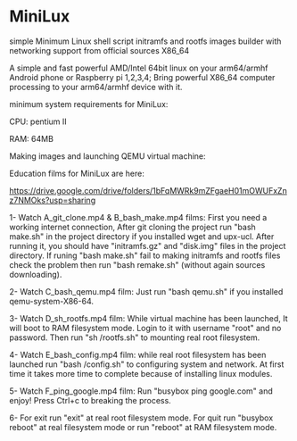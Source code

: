 # MiniLux
simple Minimum Linux shell script initramfs and rootfs images builder with networking support from official sources X86_64

A simple and fast powerful AMD/Intel 64bit linux on your arm64/armhf Android phone or Raspberry pi 1,2,3,4; Bring powerful X86_64 computer processing to your arm64/armhf device with it.

minimum system requirements for MiniLux:

CPU: pentium II

RAM: 64MB

Making images and launching QEMU virtual machine:

Education films for MiniLux are here:

https://drive.google.com/drive/folders/1bFqMWRk9mZFgaeH01mOWUFxZnz7NMOks?usp=sharing

1- Watch A_git_clone.mp4 & B_bash_make.mp4 films: First you need a working internet connection, After git cloning the project run "bash make.sh" in the project directory if you installed wget and upx-ucl. After running it, you should have "initramfs.gz" and "disk.img" files in the project directory. If runing "bash make.sh" fail to making initramfs and rootfs files check the problem then run "bash remake.sh" (without again sources downloading).

2- Watch C_bash_qemu.mp4 film: Just run "bash qemu.sh" if you installed qemu-system-X86-64.

3- Watch D_sh_rootfs.mp4 film: While virtual machine has been launched, It will boot to RAM filesystem mode. Login to it with username "root" and no password. Then run "sh /rootfs.sh" to mounting real root filesystem.

4- Watch E_bash_config.mp4 film: while real root filesystem has been launched run "bash /config.sh" to configuring system and network. At first time it takes more time to complete because of installing linux modules.

5- Watch F_ping_google.mp4 film: Run "busybox ping google.com" and enjoy! Press Ctrl+c to breaking the process.

6- For exit run "exit" at real root filesystem mode. For quit run "busybox reboot" at real filesystem mode or run "reboot" at RAM filesystem mode.

